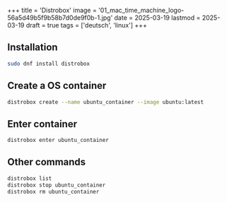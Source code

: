 +++
title = 'Distrobox'
image = '01_mac_time_machine_logo-56a5d49b5f9b58b7d0de9f0b-1.jpg'
date = 2025-03-19
lastmod = 2025-03-19
draft = true
tags = ['deutsch', 'linux']
+++

## Installation

```bash
sudo dnf install distrobox
```

## Create a OS container

```bash
distrobox create --name ubuntu_container --image ubuntu:latest
```

## Enter container

```bash
distrobox enter ubuntu_container
```

## Other commands

```bash
distrobox list
distrobox stop ubuntu_container
distrobox rm ubuntu_container
```
